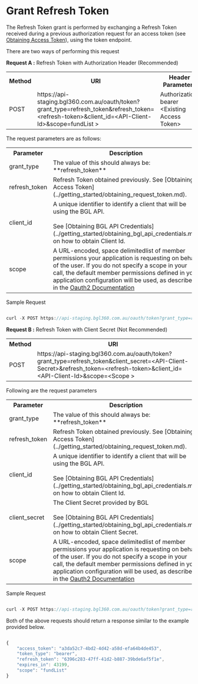 # Grant Refresh Token

The Refresh Token grant is performed by exchanging a Refresh Token received during a previous authorization request for an access token  (see [Obtaining Access Token](../getting_started/obtaining_request_token.md)), using the token endpoint.

There are two ways of performing this request

<strong>Request A :</strong> Refresh Token with Authorization Header (Recommended)

 <table>
                <tr>
                    <th>Method</th>
                    <th>URI</th>
                    <th>Header Parameters</th>
                </tr>
                <tr>
                    <td>POST</td>
                    <td>https://api-staging.bgl360.com.au/oauth/token?grant_type=refresh_token&refresh_token=&lt;refresh-token&gt;&client_id=&lt;API-Client-Id&gt;&scope=fundList &gt;</td>
                    <td>Authorization: bearer &lt;Existing Access Token&gt;</td>
                </tr>
            </table>

The request parameters are as follows:

<table>
    <tr>
        <th>Parameter</th>
        <th>Description</th>
        <th>Required</th>
    </tr>
    <tr>
        <td>grant_type</td>
        <td>The value of this should always be: **refresh_token**</td>
        <td>Mandatory</td>
    </tr>
    <tr>
        <td>refresh_token</td>
        <td>Refresh Token obtained previously. See [Obtaining Access Token](../getting_started/obtaining_request_token.md). </td>
        <td>Mandatory</td>
    </tr>
    <tr>
        <td>client_id</td>
        <td>A unique identifier to identify a client that will be using the BGL API.<br><br>See [Obtaining BGL API Credentials](../getting_started/obtaining_bgl_api_credentials.md) on how to obtain Client Id.</td>
        <td>Mandatory</td>
    </tr>
    <tr>
        <td>scope</td>
        <td>A URL-encoded, space delimitedlist of member permissions your application is requesting on behalf of the user. If you do not specify a scope in your call, the default member permissions defined in your application configuration will be used, as described in the <a href="http://tools.ietf.org/html/rfc6749#section-3.3">Oauth2 Documentation</a></td>
        <td>Mandatory</td>
    </tr>
</table>

Sample Request

```javascript

curl -X POST https://api-staging.bgl360.com.au/oauth/token?grant_type=refresh_token&refresh_token=<refresh-token>&client_id=<client-id>&scope=<scope> --header "Authorization:bearer <access token>"

```

<strong>Request B :</strong> Refresh Token with Client Secret (Not Recommended)

<table>
                <tr>
                    <th>Method</th>
                    <th>URI</th>
                </tr>
                <tr>
                    <td>POST</td>
                    <td>https://api-staging.bgl360.com.au/oauth/token?grant_type=refresh_token&client_secret=&lt;API-Client-Secret&gt;&refresh_token=&lt;refresh-token&gt;&client_id=&lt;API-Client-Id&gt;&scope=&lt;Scope &gt;</td>
                </tr>
            </table>

Following are the request parameters

<table>
    <tr>
        <th>Parameter</th>
        <th>Description</th>
        <th>Required</th>
    </tr>
    <tr>
        <td>grant_type</td>
        <td>The value of this should always be: **refresh_token**</td>
        <td>Mandatory</td>
    </tr>
    <tr>
        <td>refresh_token</td>
        <td>Refresh Token obtained previously. See [Obtaining Access Token](../getting_started/obtaining_request_token.md). </td>
        <td>Mandatory</td>
    </tr>
    <tr>
        <td>client_id</td>
        <td>A unique identifier to identify a client that will be using the BGL API.<br><br>See [Obtaining BGL API Credentials](../getting_started/obtaining_bgl_api_credentials.md) on how to obtain Client Id.</td>
        <td>Mandatory</td>
    </tr>
     <tr>
        <td>client_secret</td>
        <td>The Client Secret provided by BGL<br><br>See [Obtaining BGL API Credentials](../getting_started/obtaining_bgl_api_credentials.md) on how to obtain Client Secret.</td>
        <td>Mandatory</td>
    </tr>
    <tr>
        <td>scope</td>
        <td>A URL-encoded, space delimitedlist of member permissions your application is requesting on behalf of the user. If you do not specify a scope in your call, the default member permissions defined in your application configuration will be used, as described in the <a href="http://tools.ietf.org/html/rfc6749#section-3.3">Oauth2 Documentation</a></td>
        <td>Mandatory</td>
    </tr>
</table>

Sample Request

```javascript

curl -X POST https://api-staging.bgl360.com.au/oauth/token?grant_type=refresh_token&refresh_token=<refresh token>&client_id=<client id>&client_secret=<client secret>&scope=<scope>

```

Both of the above requests should return a response similar to the example provided below.

```javascript

{
    "access_token": "a3da52c7-4bd2-4d42-a58d-efa64b4de453",
    "token_type": "bearer",
    "refresh_token": "6396c283-47ff-41d2-b887-39bde6af5f1e",
    "expires_in": 43199,
    "scope": "fundList"
}

```

